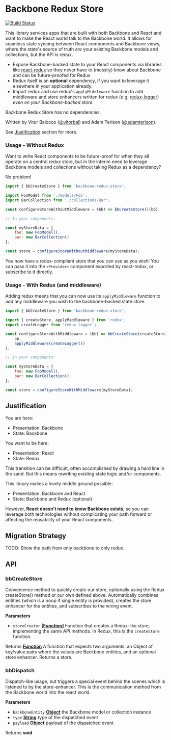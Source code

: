 # Backbone Redux Store

[![Build Status](https://travis-ci.org/adamterlson/backbone-redux-store.svg?branch=master)](https://travis-ci.org/adamterlson/backbone-redux-store)

This library services apps that are built with both Backbone and React and want to make the React world talk to the Backbone world. It allows for seamless state syncing between React components and Backbone views, where the state's source of truth are your existing Backbone models and collections, but the API is redux.

-   Expose Backbone-backed state to your React components via libraries like [react-redux](https://github.com/reactjs/react-redux) so they never have to (messily) know about Backbone and can be future-proofed for Redux
-   Redux itself is an **optional** dependency, if you want to leverage it elsewhere in your application already.
-   Import redux and use redux's `applyMiddleware` function to add middleware and store enhancers written for redux (e.g. [redux-logger](https://github.com/evgenyrodionov/redux-logger)) _even on your Backbone-backed store_.

Backbone Redux Store has no dependencies.

Written by Vitor Balocco ([@vitorbal](https://github.com/vitorbal)) and Adam Terlson ([@adamterlson](https://github.com/adamterlson)).

See [Justification](#justification) section for more.

### Usage - Without Redux

Want to write React components to be future-proof for when they all operate on a central redux store, but in the interim need to leverage Backbone models and collections without taking Redux as a dependency?  

No problem!

```javascript
import { bbCreateStore } from 'backbone-redux-store';

import FooModel from './models/Foo';
import BarCollection from './collections/Bar';

const configureStoreWithoutMiddleware = (bb) => bbCreateStore()(bb);

// In your components:

const myStoreData = {
    foo: new FooModel(),
    bar: new BarCollection()
};

const store = configureStoreWithoutMiddleware(myStoreData);
```

You now have a redux-compliant store that you can use as you wish!  You can pass it into the `<Provider>` component exported by react-redux, or subscribe to it directly.

### Usage - With Redux (and middleware)

Adding redux means that you can now use its `applyMiddleware` function to add any middleware you wish to the backbone-backed state store.

```javascript
import { bbCreateStore } from 'backbone-redux-store';

import { createStore, applyMiddleware } from 'redux';
import createLogger from 'redux-logger';

const configureStoreWithMiddleware = (bb) => bbCreateStore(createStore)(
    bb,
    applyMiddleware(createLogger())
);

// In your components:

const myStoreData = {
    foo: new FooModel(),
    bar: new BarCollection()
};

const store = configureStoreWithMiddleware(myStoreData);
```

## Justification

You are here:

-   Presentation: Backbone
-   State: Backbone

You want to be here:

-   Presentation: React
-   State: Redux

This transition can be difficult, often accomplished by drawing a hard line in the sand. But this means rewriting existing state logic and/or components.  

This library makes a lovely middle ground possible:

-   Presentation: Backbone and React
-   State: Backbone and Redux (optional)

However, **React doesn't need to know Backbone exists**, so you can leverage both technologies without complicating your path forward or affecting the reusability of your React components.

## Migration Strategy

TODO: Show the path from only backbone to only redux.

## API

### bbCreateStore

Convenience method to quickly create our store, optionally using the Redux createStore() method or our own defined
above. Automatically combines entities (which is a noop if single entity is provided), creates the store enhancer for
the entities, and subscribes to the wiring event.

**Parameters**

-   `storeCreator` **\[[Function](https://developer.mozilla.org/en-US/docs/Web/JavaScript/Reference/Statements/function)]** Function that creates a Redux-like store, implementing the same API methods.
                                       In Redux, this is the `createStore` function.

Returns **[Function](https://developer.mozilla.org/en-US/docs/Web/JavaScript/Reference/Statements/function)** A function that expects two arguments: an Object of key/value pairs where the values are
                      Backbone entities, and an optional store enhancer. Returns a store.

### bbDispatch

Dispatch-like usage, but triggers a special event behind the scenes which is listened to by the store-enhancer.
This is the communication method from the Backbone world into the react world.

**Parameters**

-   `backboneEntity` **[Object](https://developer.mozilla.org/en-US/docs/Web/JavaScript/Reference/Global_Objects/Object)** the Backbone model or collection instance
-   `type` **[String](https://developer.mozilla.org/en-US/docs/Web/JavaScript/Reference/Global_Objects/String)** type of the dispatched event
-   `payload` **[Object](https://developer.mozilla.org/en-US/docs/Web/JavaScript/Reference/Global_Objects/Object)** payload of the dispatched event

Returns **void** 
